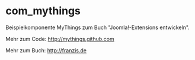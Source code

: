 com_mythings
============

Beispielkomponente MyThings zum Buch "Joomla!-Extensions entwickeln".

Mehr zum Code: http://mythings.github.com

Mehr zum Buch: http://franzis.de

